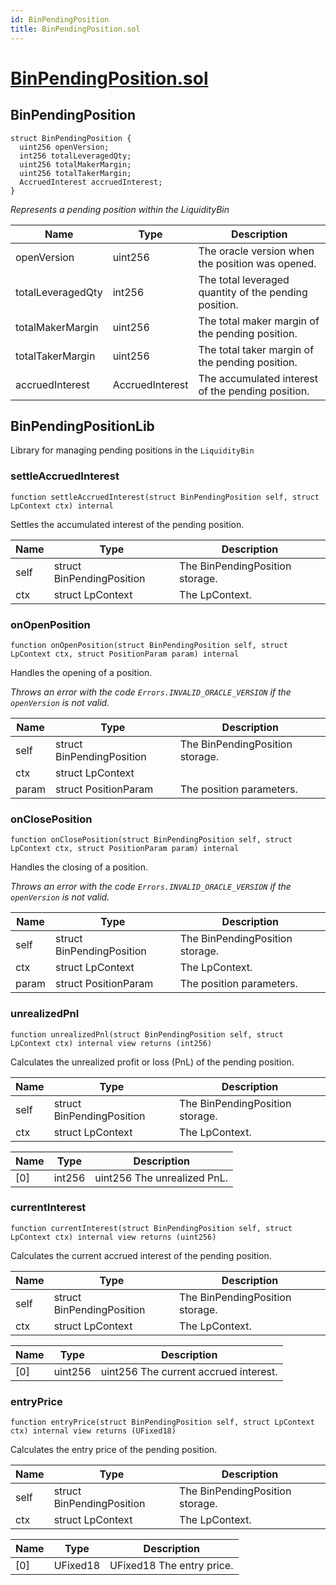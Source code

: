```yaml
---
id: BinPendingPosition
title: BinPendingPosition.sol
---
```

# [BinPendingPosition.sol](https://github.com/chromatic-protocol/contracts/tree/main/contracts/core/libraries/liquidity/BinPendingPosition.sol)

## BinPendingPosition

```solidity
struct BinPendingPosition {
  uint256 openVersion;
  int256 totalLeveragedQty;
  uint256 totalMakerMargin;
  uint256 totalTakerMargin;
  AccruedInterest accruedInterest;
}
```

_Represents a pending position within the LiquidityBin_

| Name | Type | Description |
| ---- | ---- | ----------- |
| openVersion | uint256 | The oracle version when the position was opened. |
| totalLeveragedQty | int256 | The total leveraged quantity of the pending position. |
| totalMakerMargin | uint256 | The total maker margin of the pending position. |
| totalTakerMargin | uint256 | The total taker margin of the pending position. |
| accruedInterest | AccruedInterest | The accumulated interest of the pending position. |

## BinPendingPositionLib

Library for managing pending positions in the `LiquidityBin`

### settleAccruedInterest

```solidity
function settleAccruedInterest(struct BinPendingPosition self, struct LpContext ctx) internal
```

Settles the accumulated interest of the pending position.

| Name | Type | Description |
| ---- | ---- | ----------- |
| self | struct BinPendingPosition | The BinPendingPosition storage. |
| ctx | struct LpContext | The LpContext. |

### onOpenPosition

```solidity
function onOpenPosition(struct BinPendingPosition self, struct LpContext ctx, struct PositionParam param) internal
```

Handles the opening of a position.

_Throws an error with the code `Errors.INVALID_ORACLE_VERSION` if the `openVersion` is not valid._

| Name | Type | Description |
| ---- | ---- | ----------- |
| self | struct BinPendingPosition | The BinPendingPosition storage. |
| ctx | struct LpContext |  |
| param | struct PositionParam | The position parameters. |

### onClosePosition

```solidity
function onClosePosition(struct BinPendingPosition self, struct LpContext ctx, struct PositionParam param) internal
```

Handles the closing of a position.

_Throws an error with the code `Errors.INVALID_ORACLE_VERSION` if the `openVersion` is not valid._

| Name | Type | Description |
| ---- | ---- | ----------- |
| self | struct BinPendingPosition | The BinPendingPosition storage. |
| ctx | struct LpContext | The LpContext. |
| param | struct PositionParam | The position parameters. |

### unrealizedPnl

```solidity
function unrealizedPnl(struct BinPendingPosition self, struct LpContext ctx) internal view returns (int256)
```

Calculates the unrealized profit or loss (PnL) of the pending position.

| Name | Type | Description |
| ---- | ---- | ----------- |
| self | struct BinPendingPosition | The BinPendingPosition storage. |
| ctx | struct LpContext | The LpContext. |

| Name | Type | Description |
| ---- | ---- | ----------- |
| [0] | int256 | uint256 The unrealized PnL. |

### currentInterest

```solidity
function currentInterest(struct BinPendingPosition self, struct LpContext ctx) internal view returns (uint256)
```

Calculates the current accrued interest of the pending position.

| Name | Type | Description |
| ---- | ---- | ----------- |
| self | struct BinPendingPosition | The BinPendingPosition storage. |
| ctx | struct LpContext | The LpContext. |

| Name | Type | Description |
| ---- | ---- | ----------- |
| [0] | uint256 | uint256 The current accrued interest. |

### entryPrice

```solidity
function entryPrice(struct BinPendingPosition self, struct LpContext ctx) internal view returns (UFixed18)
```

Calculates the entry price of the pending position.

| Name | Type | Description |
| ---- | ---- | ----------- |
| self | struct BinPendingPosition | The BinPendingPosition storage. |
| ctx | struct LpContext | The LpContext. |

| Name | Type | Description |
| ---- | ---- | ----------- |
| [0] | UFixed18 | UFixed18 The entry price. |

